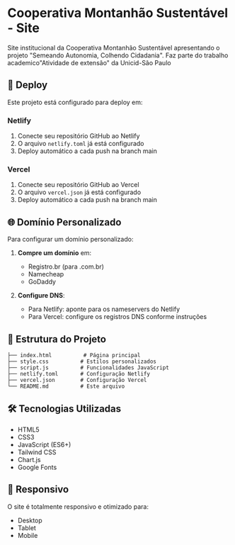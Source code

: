 # Cooperativa Montanhão Sustentável - Site

Site institucional da Cooperativa Montanhão Sustentável apresentando o projeto "Semeando Autonomia, Colhendo Cidadania".
Faz parte do trabalho academico"Atividade de extensão" da Unicid-São Paulo

## 🚀 Deploy

Este projeto está configurado para deploy em:

### Netlify
1. Conecte seu repositório GitHub ao Netlify
2. O arquivo `netlify.toml` já está configurado
3. Deploy automático a cada push na branch main

### Vercel
1. Conecte seu repositório GitHub ao Vercel
2. O arquivo `vercel.json` já está configurado
3. Deploy automático a cada push na branch main

## 🌐 Domínio Personalizado

Para configurar um domínio personalizado:

1. **Compre um domínio** em:
   - Registro.br (para .com.br)
   - Namecheap
   - GoDaddy

2. **Configure DNS**:
   - Para Netlify: aponte para os nameservers do Netlify
   - Para Vercel: configure os registros DNS conforme instruções

## 📁 Estrutura do Projeto

```
├── index.html          # Página principal
├── style.css          # Estilos personalizados
├── script.js          # Funcionalidades JavaScript
├── netlify.toml       # Configuração Netlify
├── vercel.json        # Configuração Vercel
└── README.md          # Este arquivo
```

## 🛠️ Tecnologias Utilizadas

- HTML5
- CSS3
- JavaScript (ES6+)
- Tailwind CSS
- Chart.js
- Google Fonts

## 📱 Responsivo

O site é totalmente responsivo e otimizado para:
- Desktop
- Tablet
- Mobile
